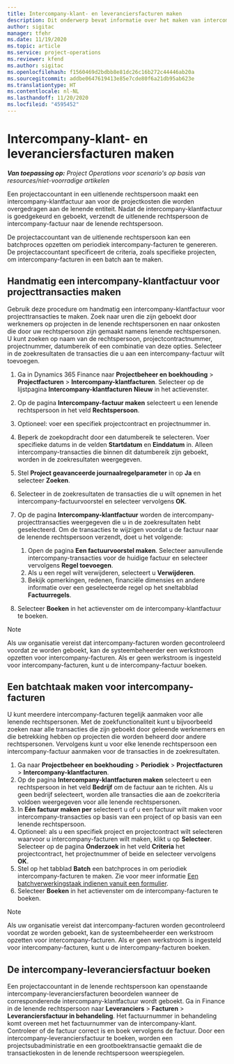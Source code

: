 ```yaml
---
title: Intercompany-klant- en leveranciersfacturen maken
description: Dit onderwerp bevat informatie over het maken van intercompany-facturen voor klanten en leveranciers.
author: sigitac
manager: tfehr
ms.date: 11/19/2020
ms.topic: article
ms.service: project-operations
ms.reviewer: kfend
ms.author: sigitac
ms.openlocfilehash: f1560469d2bdbb8e81dc26c16b272c44446ab20a
ms.sourcegitcommit: addbe0647619413e85e7cde80f6a21db95ab623e
ms.translationtype: HT
ms.contentlocale: nl-NL
ms.lasthandoff: 11/20/2020
ms.locfileid: "4595452"
---
```

# <a name="create-intercompany-customer-and-vendor-invoices"></a>Intercompany-klant- en leveranciersfacturen maken

_**Van toepassing op:** Project Operations voor scenario's op basis van resources/niet-voorradige artikelen_

Een projectaccountant in een uitlenende rechtspersoon maakt een intercompany-klantfactuur aan voor de projectkosten die worden overgedragen aan de lenende entiteit. Nadat de intercompany-klantfactuur is goedgekeurd en geboekt, verzendt de uitlenende rechtspersoon de intercompany-factuur naar de lenende rechtspersoon.

De projectaccountant van de uitlenende rechtspersoon kan een batchproces opzetten om periodiek intercompany-facturen te genereren. De projectaccountant specificeert de criteria, zoals specifieke projecten, om intercompany-facturen in een batch aan te maken.

## <a name="manually-create-an-intercompany-customer-invoice-for-project-transactions"></a>Handmatig een intercompany-klantfactuur voor projecttransacties maken 

Gebruik deze procedure om handmatig een intercompany-klantfactuur voor projecttransacties te maken. Zoek naar uren die zijn geboekt door werknemers op projecten in de lenende rechtspersonen en naar onkosten die door uw rechtspersoon zijn gemaakt namens lenende rechtspersonen. U kunt zoeken op naam van de rechtspersoon, projectcontractnummer, projectnummer, datumbereik of een combinatie van deze opties. Selecteer in de zoekresultaten de transacties die u aan een intercompany-factuur wilt toevoegen.

1. Ga in Dynamics 365 Finance naar **Projectbeheer en boekhouding** > **Projectfacturen** > **Intercompany-klantfacturen**. Selecteer op de lijstpagina **Intercompany-klantfacturen** **Nieuw** in het actievenster.
2. Op de pagina **Intercompany-factuur maken** selecteert u een lenende rechtspersoon in het veld **Rechtspersoon**.
3. Optioneel: voer een specifiek projectcontract en projectnummer in.
4. Beperk de zoekopdracht door een datumbereik te selecteren. Voer specifieke datums in de velden **Startdatum** en **Einddatum** in. Alleen intercompany-transacties die binnen dit datumbereik zijn geboekt, worden in de zoekresultaten weergegeven.
5. Stel **Project geavanceerde journaalregelparameter** in op **Ja** en selecteer **Zoeken**.
6. Selecteer in de zoekresultaten de transacties die u wilt opnemen in het intercompany-factuurvoorstel en selecteer vervolgens **OK**.
7. Op de pagina **Intercompany-klantfactuur** worden de intercompany-projecttransacties weergegeven die u in de zoekresultaten hebt geselecteerd. Om de transacties te wijzigen voordat u de factuur naar de lenende rechtspersoon verzendt, doet u het volgende:
  
    1. Open de pagina **Een factuurvoorstel maken**. Selecteer aanvullende intercompany-transacties voor de huidige factuur en selecteer vervolgens **Regel toevoegen**.
    2. Als u een regel wilt verwijderen, selecteert u **Verwijderen**.
    3. Bekijk opmerkingen, redenen, financiële dimensies en andere informatie over een geselecteerde regel op het sneltabblad **Factuurregels**.
    
8. Selecteer **Boeken** in het actievenster om de intercompany-klantfactuur te boeken.

> [!NOTE]
> Als uw organisatie vereist dat intercompany-facturen worden gecontroleerd voordat ze worden geboekt, kan de systeembeheerder een werkstroom opzetten voor intercompany-facturen. Als er geen werkstroom is ingesteld voor intercompany-facturen, kunt u de intercompany-factuur boeken.

## <a name="create-a-batch-job-for-intercompany-invoices"></a>Een batchtaak maken voor intercompany-facturen

U kunt meerdere intercompany-facturen tegelijk aanmaken voor alle lenende rechtspersonen. Met de zoekfunctionaliteit kunt u bijvoorbeeld zoeken naar alle transacties die zijn geboekt door geleende werknemers en die betrekking hebben op projecten die worden beheerd door andere rechtspersonen. Vervolgens kunt u voor elke lenende rechtspersoon een intercompany-factuur aanmaken voor de transacties in de zoekresultaten.

1. Ga naar **Projectbeheer en boekhouding** > **Periodiek** > **Projectfacturen** > **Intercompany-klantfacturen**.
2. Op de pagina **Intercompany-klantfacturen maken** selecteert u een rechtspersoon in het veld **Bedrijf** om de factuur aan te richten. Als u geen bedrijf selecteert, worden alle transacties die aan de zoekcriteria voldoen weergegeven voor alle lenende rechtspersonen.
3. In **Eén factuur maken per** selecteert u of u een factuur wilt maken voor intercompany-transacties op basis van een project of op basis van een lenende rechtspersoon.
4. Optioneel: als u een specifiek project en projectcontract wilt selecteren waarvoor u intercompany-facturen wilt maken, klikt u op **Selecteer**. Selecteer op de pagina **Onderzoek** in het veld **Criteria** het projectcontract, het projectnummer of beide en selecteer vervolgens **OK**.
5. Stel op het tabblad **Batch** een batchproces in om periodiek intercompany-facturen te maken. Zie voor meer informatie [Een batchverwerkingstaak indienen vanuit een formulier](https://docs.microsoft.com/dynamicsax-2012/appuser-itpro/submit-a-batch-processing-job-from-a-form).
6. Selecteer **Boeken** in het actievenster om de intercompany-facturen te boeken.

> [!NOTE]
> Als uw organisatie vereist dat intercompany-facturen worden gecontroleerd voordat ze worden geboekt, kan de systeembeheerder een werkstroom opzetten voor intercompany-facturen. Als er geen werkstroom is ingesteld voor intercompany-facturen, kunt u de intercompany-facturen boeken.

## <a name="post-the-intercompany-vendor-invoice"></a>De intercompany-leveranciersfactuur boeken

Een projectaccountant in de lenende rechtspersoon kan openstaande intercompany-leveranciersfacturen beoordelen wanneer de corresponderende intercompany-klantfactuur wordt geboekt. Ga in Finance in de lenende rechtspersoon naar **Leveranciers** > **Facturen** > **Leveranciersfactuur in behandeling**. Het factuurnummer in behandeling komt overeen met het factuurnummer van de intercompany-klant. Controleer of de factuur correct is en boek vervolgens de factuur. Door een intercompany-leveranciersfactuur te boeken, worden een projectsubadministratie en een grootboektransactie gemaakt die de transactiekosten in de lenende rechtspersoon weerspiegelen.
